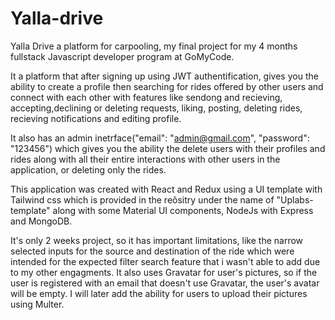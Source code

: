 # Yalla-drive

Yalla Drive a platform for carpooling, my final project for my 4 months fullstack Javascript developer program at GoMyCode.

It a platform that after signing up using JWT authentification, gives you the ability to create a profile then searching for rides offered by other users and connect with each other with features like sendong and recieving, accepting,declining or deleting requests, liking, posting, deleting rides, recieving notifications and editing profile.

It also has an admin inetrface("email": "admin@gmail.com", "password": "123456") which gives you the ability the delete users with their profiles and rides along with all their entire interactions with other users in the application, or deleting only the rides.

This application was created with React and Redux using a UI template with Tailwind css which is provided in the reôsitry under the name of "Uplabs-template" along with some Material UI components, NodeJs with Express and MongoDB.

It's only 2 weeks project, so it has important limitations, like the narrow selected inputs for the source and destination of the ride which were intended for the expected filter search feature that i wasn't able to add due to my other engagments.
It also uses Gravatar for user's pictures, so if the user is registered with an email that doesn't use Gravatar, the user's avatar will be empty. I will later add the ability for users to upload their pictures using Multer.
